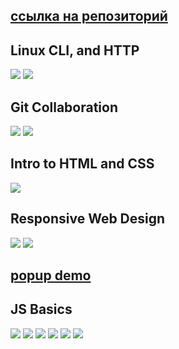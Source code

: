 ## [ссылка на репозиторий](https://github.com/maximmorenko/kottans-frontend)

## Linux CLI, and HTTP

![](https://github.com/maximmorenko/kottans-frontend/blob/master/task_linux_cli/001.jpg)
![](https://github.com/maximmorenko/kottans-frontend/blob/master/task_linux_cli/002.jpg)

## Git Collaboration

![](https://github.com/maximmorenko/kottans-frontend/blob/master/task_git_collaboration/git1.jpg)
![](https://github.com/maximmorenko/kottans-frontend/blob/master/task_git_collaboration/git2.jpg)

## Intro to HTML and CSS

![](https://github.com/maximmorenko/kottans-frontend/blob/master/task_html_css_intro/html_css.jpg)


## Responsive Web Design

![](https://github.com/maximmorenko/kottans-frontend/blob/master/task_responsive_web_design/img/flex1.jpg)
![](https://github.com/maximmorenko/kottans-frontend/blob/master/task_responsive_web_design/img/grid2.jpg)

## [popup demo](https://maximmorenko.github.io/kottans-frontend)


## JS Basics

![](https://github.com/maximmorenko/kottans-frontend/blob/master/assets/task_js_basics/01.jpg)
![](https://github.com/maximmorenko/kottans-frontend/blob/master/assets/task_js_basics/02.jpg)
![](https://github.com/maximmorenko/kottans-frontend/blob/master/assets/task_js_basics/03.jpg)
![](https://github.com/maximmorenko/kottans-frontend/blob/master/assets/task_js_basics/04.jpg)
![](https://github.com/maximmorenko/kottans-frontend/blob/master/assets/task_js_basics/05.jpg)
![](https://github.com/maximmorenko/kottans-frontend/blob/master/assets/task_js_basics/06.jpg)

